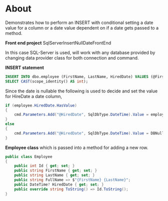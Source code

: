 ﻿# About

Demonstrates how to perform an INSERT with conditional setting a date value for a column or a date value dependent on if a date gets passed to a method.

**Front end project** SqlServerInsertNullDateFrontEnd

In this case SQL-Server is used, will work with any database provided by changing data provider class for both connection and command.

**INSERT statement**

```sql
INSERT INTO dbo.employee (FirstName, LastName, HiredDate) VALUES (@FirstName, @LastName, @HiredDate);
SELECT CAST(scope_identity() AS int);
```

Since the date is nullable the following is used to decide and set the value for HireDate a date column,

```csharp
if (employee.HiredDate.HasValue)
{
    cmd.Parameters.Add("@HiredDate", SqlDbType.DateTime).Value = employee.HiredDate.Value;
}
else
{
    cmd.Parameters.Add("@HiredDate", SqlDbType.DateTime).Value = DBNull.Value;
}

```
**Employee class** which is passed into a method for adding a new row.

```csharp
public class Employee
{
    public int Id { get; set; } 
    public string FirstName { get; set; }
    public string LastName { get; set; }
    public string FullName => $"{FirstName} {LastName}";
    public DateTime? HiredDate { get; set; }
    public override string ToString() => Id.ToString();
}
```